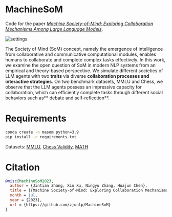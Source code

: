 # MachineSoM
Code for the paper [*Machine Society-of-Mind: Exploring Collaboration Mechanisms Among Large Language Models*](https://github.com/zjunlp/MachineSoM).

![settings](figs/settings.jpg)


The Society of Mind (SoM) concept, namely the emergence of intelligence from collaborative and communicative computational modules, enables humans to collaborate and complete complex tasks effectively. In this work, we examine the open question of SoM in modern NLP systems from an empirical and theory-based perspective. We simulate different societies of LLM agents with two **traits** via diverse **collaboration processes and interactive strategies**. On two benchmark datasets, MMLU and Chess, we observe that the LLM agents possess an impressive capacity for collaboration, which can efficiently complete tasks through different social behaviors such as** debate and self-reflection**.


# Requirements
```bash
conda create -n masom python=3.9
pip install -r requirements.txt
```
Datasets: [MMLU](https://huggingface.co/datasets/cais/mmlu), [Chess Validity](https://github.com/google/BIG-bench/blob/761845c22056c885429efd2cfcec345ae00c1de7/bigbench/benchmark_tasks/chess_state_tracking/synthetic_short/task.json), [MATH](https://github.com/hendrycks/math)

# Citation
```bibtex
@misc{MachineSoM2023,
  author = {Jintian Zhang, Xin Xu, Ningyu Zhang, Huajun Chen},
  title = {{Machine Society-of-Mind: Exploring Collaboration Mechanisms Among Large Language Models}},
  month = jul,
  year = {2023},
  url = {https://github.com/zjunlp/MachineSoM}
}
```
